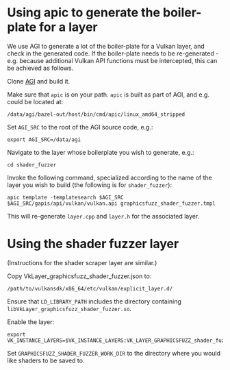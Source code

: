 # Using apic to generate the boiler-plate for a layer

We use AGI to generate a lot of the boiler-plate for a Vulkan layer, and check
in the generated code.  If the boiler-plate needs to be re-generated - e.g.
because additional Vulkan API functions must be intercepted, this can be achieved as follows.

Clone [AGI](https://github.com/google/agi) and build it.

Make sure that `apic` is on your path.  `apic` is built as part of AGI, and e.g.
could be located at:

    /data/agi/bazel-out/host/bin/cmd/apic/linux_amd64_stripped

Set `AGI_SRC` to the root of the AGI source code, e.g.:

```
export AGI_SRC=/data/agi
```

Navigate to the layer whose boilerplate you wish to generate, e.g.:

```
cd shader_fuzzer
```

Invoke the following command, specialized according to the name of the layer you
wish to build (the following is for `shader_fuzzer`):

```
apic template -templatesearch $AGI_SRC $AGI_SRC/gapis/api/vulkan/vulkan.api graphicsfuzz_shader_fuzzer.tmpl
```

This will re-generate `layer.cpp` and `layer.h` for the associated layer.



# Using the shader fuzzer layer

(Instructions for the shader scraper layer are similar.)

Copy VkLayer_graphicsfuzz_shader_fuzzer.json to:

```
/path/to/vulkansdk/x86_64/etc/vulkan/explicit_layer.d/
```

Ensure that `LD_LIBRARY_PATH` includes the directory containing `libVkLayer_graphicsfuzz_shader_fuzzer.so`.

Enable the layer:

```
export VK_INSTANCE_LAYERS=$VK_INSTANCE_LAYERS:VK_LAYER_GRAPHICSFUZZ_shader_fuzzer
```

Set `GRAPHICSFUZZ_SHADER_FUZZER_WORK_DIR` to the directory where you would like shaders to be saved to.

